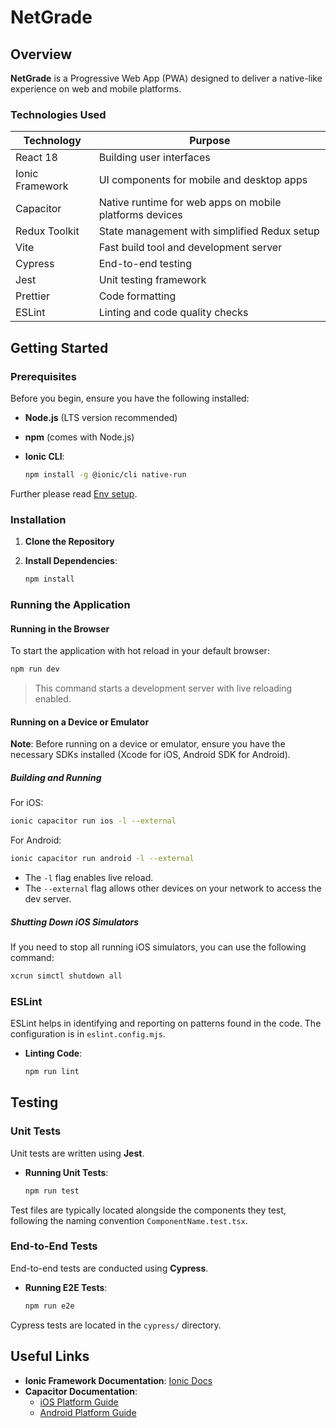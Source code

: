 # NetGrade

## Overview

**NetGrade** is a Progressive Web App (PWA) designed to deliver a native-like experience on web and mobile platforms.

### Technologies Used

| **Technology**  | **Purpose**                                             |
|-----------------|---------------------------------------------------------|
| React 18        | Building user interfaces                                |
| Ionic Framework | UI components for mobile and desktop apps               |
| Capacitor       | Native runtime for web apps on mobile platforms devices |
| Redux Toolkit   | State management with simplified Redux setup            |
| Vite            | Fast build tool and development server                  |
| Cypress         | End-to-end testing                                      |
| Jest            | Unit testing framework                                  |
| Prettier        | Code formatting                                         |
| ESLint          | Linting and code quality checks                         |

## Getting Started

### Prerequisites

Before you begin, ensure you have the following installed:

- **Node.js** (LTS version recommended)
- **npm** (comes with Node.js)
- **Ionic CLI**:

  ```bash
  npm install -g @ionic/cli native-run
  ```

Further please read [Env setup](https://capacitorjs.com/docs/getting-started/environment-setup).

### Installation

1. **Clone the Repository**

2. **Install Dependencies**:

   ```bash
   npm install
   ```

### Running the Application

#### Running in the Browser

To start the application with hot reload in your default browser:

```bash
npm run dev
```

> This command starts a development server with live reloading enabled.

#### Running on a Device or Emulator

**Note**: Before running on a device or emulator, ensure you have the necessary SDKs installed (Xcode for iOS, Android
SDK for Android).

##### Building and Running

For iOS:

```bash
ionic capacitor run ios -l --external
```

For Android:

```bash
ionic capacitor run android -l --external
```

- The `-l` flag enables live reload.
- The `--external` flag allows other devices on your network to access the dev server.

##### Shutting Down iOS Simulators

If you need to stop all running iOS simulators, you can use the following command:

```bash
xcrun simctl shutdown all
```

### ESLint

ESLint helps in identifying and reporting on patterns found in the code. The configuration is in `eslint.config.mjs`.

- **Linting Code**:

  ```bash
  npm run lint
  ```

## Testing

### Unit Tests

Unit tests are written using **Jest**.

- **Running Unit Tests**:

  ```bash
  npm run test
  ```

Test files are typically located alongside the components they test, following the naming convention
`ComponentName.test.tsx`.

### End-to-End Tests

End-to-end tests are conducted using **Cypress**.

- **Running E2E Tests**:

  ```bash
  npm run e2e
  ```

Cypress tests are located in the `cypress/` directory.

## Useful Links

- **Ionic Framework Documentation**: [Ionic Docs](https://ionicframework.com/docs)
- **Capacitor Documentation**:
  - [iOS Platform Guide](https://capacitorjs.com/docs/ios)
  - [Android Platform Guide](https://capacitorjs.com/docs/android)
